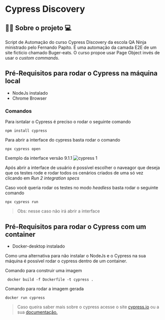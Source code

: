 # Cypress Discovery

## 👨‍💻 Sobre o projeto 💻

Script de Automação do curso Cypress Discovery da escola QA Ninja ministrado pelo Fernando Papito. É uma automação da camada E2E de um site ficticio chamado Buger-eats. 
O curso propoe usar Page Object invés de usar o *custom commands*.

## Pré-Requisitos para rodar o Cypress na máquina local

* NodeJs instalado 
* Chrome Browser

### Comandos

Para isntalar o Cypress é preciso o rodar o seguinte comando 

``` npm install cypress ```

Para abrir a interface do cypress basta rodar o comando 

``` npx cypress open ```

Exemplo da interface versão 9.1.1 
![cypress 1](https://user-images.githubusercontent.com/53876624/150656825-94bec729-fa29-41cc-955f-1f6430da3c1a.png)

Após abrir a interface de usuário é possível escolher o naveagor que deseja que os testes rode e rodar todos os cenários criados de uma só vez clicando em *Run 2 integration specs*

Caso você queria rodar os testes no modo *headless* basta rodar o seguinte comando

``` npx cypress run ```

> Obs: nesse caso não irá abrir a interface 

## Pré-Requisitos para rodar o Cypress com um container

* Docker-desktop instalado 

Como uma alternativa para não instalar o NodeJs e o Cypress na sua máquina é possível rodar o cypress dentro de um container.

Comando para construir uma imagem

``` docker build -f Dockerfile -t cypress .```

Comando para rodar a imagem gerada 

``` docker run cypress ```

> Caso queira saber mais sobre o cypress acesse o site <a href='https://www.cypress.io/'>cypress.io</a> ou a sua <a href='https://docs.cypress.io/guides/getting-started/installing-cypress'>documentação.</a>